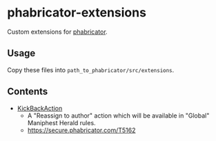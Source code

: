 # phabricator-extensions
Custom extensions for [phabricator](http://phabricator.org/).

## Usage
Copy these files into `path_to_phabricator/src/extensions`.

## Contents

- [KickBackAction](KickBackAction.php)
  - A "Reassign to author" action which will be available in "Global" Maniphest Herald rules.
  - https://secure.phabricator.com/T5162

